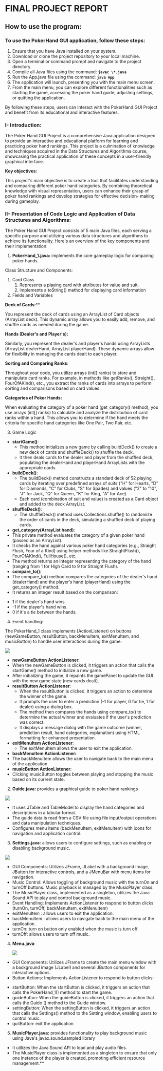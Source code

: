 ﻿# FINAL PROJECT REPORT

## How to use the program:

### **To use the PokerHand GUI application, follow these steps:**  

1. Ensure that you have Java installed on your system. 
1. Download or clone the project repository to your local machine. 
1. Open a terminal or command prompt and navigate to the project directory. 
1. Compile all Java files using the command: **`javac \*.java`**
1. Run the App.java file using the command: **`java App`**
1. The application will launch, presenting you with the main menu screen. 
1. From the main menu, you can explore different functionalities such as starting the game, accessing the poker hand guide, adjusting settings, or quitting the application.  

By following these steps, users can interact with the PokerHand GUI Project and benefit from its educational and interactive features.  

### **I-  Introduction:** 

The  Poker  Hand  GUI  Project  is  a  comprehensive  Java  application  designed  to  provide  an interactive and educational platform for learning and practicing poker hand rankings. This project is a culmination of knowledge and techniques acquired in the Data Structures and Algorithms course, showcasing the practical application of these concepts in a user-friendly graphical interface.  

**Key objectives:**  

This project's main objective is to create a tool that facilitates understanding and comparing different poker hand categories. By combining theoretical knowledge with visual representation, users can enhance their grasp of poker hand rankings and develop strategies for effective decision- making during gameplay.  

### **II- Presentation of Code Logic and Application of Data Structures and Algorithms:**  

The Poker Hand GUI Project consists of 5 main Java files, each serving a specific purpose and utilizing various data structures and algorithms to achieve its functionality. Here's an overview of the key components and their implementation:  

1. **PokerHand\_1.java:** implements the core gameplay logic for comparing poker hands. 

Class Structure and Components: 

1. Card Class 
   1. Represents a playing card with attributes for value and suit. 
   1. Implements a toString() method for displaying card information 
1. Fields and Variables 

**Deck of Cards:****  

You represent the deck of cards using an ArrayList of Card objects (ArrayList<Card> deck). This dynamic array allows you to easily add, remove, and shuffle cards as needed during the game. 

**Hands (Dealer's and Player's):** 

Similarly,  you  represent  the  dealer's  and  player's  hands  using  ArrayLists (ArrayList<Card>  dealerHand,  ArrayList<Card>  playerHand).  These  dynamic arrays allow for flexibility in managing the cards dealt to each player. 

**Sorting and Comparing Ranks:** 

Throughout your code, you utilize arrays (int[] ranks) to store and manipulate card ranks. For example, in methods like getRanks(),  Straight(),  FourOfAKind(), etc., you extract the ranks of cards into arrays to perform sorting and comparisons based on card values. 

**Categories of Poker Hands:** 

When evaluating the category of a poker hand (get\_category() method), you use arrays (int[] ranks) to calculate and analyze the distribution of card ranks within a hand. This allows you to determine if the hand meets the criteria for specific hand categories like One Pair, Two Pair, etc. 

3. Game Logic 
- **startGame()**: 
  - This method initializes a new game by calling buildDeck() to create a new deck of cards and shuffleDeck() to shuffle the deck. 
  - It then deals cards to the dealer and player from the shuffled deck, populating the dealerHand and playerHand ArrayLists with the appropriate cards. 
- **buildDeck()**: 
  - The buildDeck() method constructs a standard deck of 52 playing cards by iterating over predefined arrays of suits ("H" for Hearts, "D" for Diamonds, "C" for Clubs, "S" for Spades) and values ("2" to "10", "J" for Jack, "Q" for Queen, "K" for King, "A" for Ace). 
  - Each card (combination of suit and value) is created as a Card object and added to the deck ArrayList. 
- **shuffleDeck()**: 
  - The shuffleDeck() method uses Collections.shuffle() to randomize the order of cards in the deck, simulating a shuffled deck of playing cards. 
- **get\_category(ArrayList<Card> hand)**: 
- This private  method evaluates the category of a  given poker hand (passed as an ArrayList<Card>). 
- It checks the hand against various poker hand categories (e.g., Straight Flush, Four of a Kind) using helper methods like StraightFlush(), FourOfAKind(), FullHouse(), etc. 
- The method returns an integer representing the category of the hand (ranging from 1 for High Card to 9 for Straight Flush). 
- **compare\_to()**: 
- The compare\_to() method compares the categories of the dealer's hand (dealerHand) and the player's hand (playerHand) using the get\_category() method. 
- It returns an integer result based on the comparison: 
+ 1 if the dealer's hand wins. 
+ -1 if the player's hand wins. 
+ 0 if it's a tie between the hands. 
4. Event handling: 

The PokerHand\_1 class implements (ActionListener) on buttons (newGameButton, resultButton, backMenuItem, exitMenuItem, and musicButton) to handle user interactions during the game.  

![](images/gameWindow.png)

- **newGameButton ActionListener**: 
- When the newGameButton is clicked, it triggers an action that calls the startGame() method to initialize a new game. 
- After initializing the game, it repaints the gamePanel to update the GUI with the new game state (new cards dealt). 
- **resultButton ActionListener**: 
  - When the resultButton is clicked, it triggers an action to determine the winner of the game. 
  - It prompts the user to enter a prediction (-1 for player, 0 for tie, 1 for dealer) using a dialog box. 
  - The method then compares the hands using compare\_to() to determine the actual winner and evaluates if the user's prediction was correct. 
  - It displays a message dialog with the game outcome (winner, prediction result, hand categories, explanation) using HTML formatting for enhanced presentation. 
- **exitMenuItem ActionListener**: 
  - The exitMenuItem allows the user to exit the application. 
- **backMenuItem ActionListener:** 
- The  backMenuItem  allows  the  user  to  navigate  back  to  the  main  menu  of  the application. 
- **musicButton ActionListener:** 
- Clicking musicButton toggles between playing and stopping the music based on its current state. 
2. **Guide.java:** provides a graphical guide to poker hand rankings 

![](images/guideWindow.png)

- It uses JTable and TableModel to display the hand categories and descriptions in a tabular format. 
- The guide data is read from a CSV file using file input/output operations and data manipulation techniques. 
- Configures menu items (backMenuItem, exitMenuItem) with icons for navigation and application control.  
3. **Settings.java:** allows users to configure settings, such as enabling or disabling background music. 

![](images/musicWindow.png)

- GUI Components:  Utilizes JFrame, JLabel with a background image, JButton for interactive controls, and a JMenuBar with menu items for navigation. 
- Music Control: Allows toggling of background music with the turnOn and turnOff buttons. Music playback is managed by the MusicPlayer class. 
- The MusicPlayer class, implemented as a singleton, utilizes the Java Sound API to play and control background music. 
- Event  Handling:  Implements  ActionListener  to  respond  to  button  clicks  (turnOn, turnOff, backMenuItem, exitMenuItem) 
- exitMenuItem : allows users to exit the application. 
- backMenuItem : allows users to navigate back to the main menu of the application. 
- turnOn: turn on button only enabled when the music is turn off.  
- turnOff: allows users to turn off music. 
4. **Menu.java**: 

   ![](images/menuWindow.png)

- GUI Components: Utilizes JFrame to create the main menu window with a background image (JLabel) and several JButton components for interactive options. 
- Button Actions: Implements ActionListener to respond to button clicks: 
+ startButton:  When  the  startButton  is  clicked,  it  triggers  an  action  that  calls  the PokerHand\_1() method to start the game. 
+ guideButton: When the guideButton is clicked, it triggers an action that calls the Guide () method to the Guide window. 
+ settingButton: When the settingButton is clicked, it triggers an action that calls the Settings() method to the Setting window, enabling users to control music. 
+ quitButton: exit the application 
5. **MusicPlayer.java:**  provides  functionality  to  play  background  music  using  Java's javax.sound.sampled library 
- It utilizes the Java Sound API to load and play audio files. 
- The MusicPlayer class is implemented as a singleton to ensure that only one instance of the player is created, promoting efficient resource management.**  



